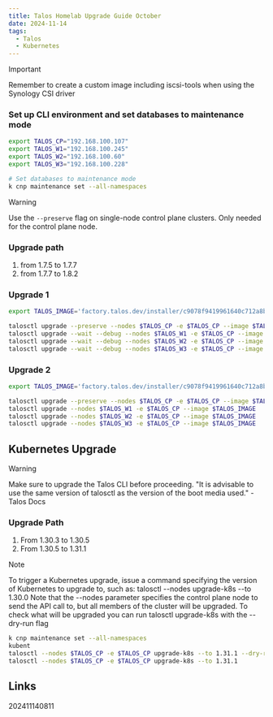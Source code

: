 ```yaml
---
title: Talos Homelab Upgrade Guide October
date: 2024-11-14
tags:
  - Talos
  - Kubernetes
---
```


> [!IMPORTANT]
> Remember to create a custom image including iscsi-tools when using the Synology CSI driver

### Set up CLI environment and set databases to maintenance mode

```bash
export TALOS_CP="192.168.100.107"
export TALOS_W1="192.168.100.245"
export TALOS_W2="192.168.100.60"
export TALOS_W3="192.168.100.228"

# Set databases to maintenance mode
k cnp maintenance set --all-namespaces
```

> [!WARNING]
> Use the `--preserve` flag on single-node control plane clusters.
> Only needed for the control plane node.

### Upgrade path

1. from 1.7.5 to 1.7.7
2. from 1.7.7 to 1.8.2

### Upgrade 1

```bash
export TALOS_IMAGE='factory.talos.dev/installer/c9078f9419961640c712a8bf2bb9174933dfcf1da383fd8ea2b7dc21493f8bac:v1.7.7'

talosctl upgrade --preserve --nodes $TALOS_CP -e $TALOS_CP --image $TALOS_IMAGE
talosctl upgrade --wait --debug --nodes $TALOS_W1 -e $TALOS_CP --image $TALOS_IMAGE
talosctl upgrade --wait --debug --nodes $TALOS_W2 -e $TALOS_CP --image $TALOS_IMAGE
talosctl upgrade --wait --debug --nodes $TALOS_W3 -e $TALOS_CP --image $TALOS_IMAGE
```

### Upgrade 2

```bash
export TALOS_IMAGE='factory.talos.dev/installer/c9078f9419961640c712a8bf2bb9174933dfcf1da383fd8ea2b7dc21493f8bac:v1.8.2'

talosctl upgrade --preserve --nodes $TALOS_CP -e $TALOS_CP --image $TALOS_IMAGE
talosctl upgrade --nodes $TALOS_W1 -e $TALOS_CP --image $TALOS_IMAGE
talosctl upgrade --nodes $TALOS_W2 -e $TALOS_CP --image $TALOS_IMAGE
talosctl upgrade --nodes $TALOS_W3 -e $TALOS_CP --image $TALOS_IMAGE

```

## Kubernetes Upgrade

> [!WARNING]
> Make sure to upgrade the Talos CLI before proceeding.
> "It is advisable to use the same version of talosctl as the version of the boot media used." - Talos Docs

### Upgrade Path

1. From 1.30.3 to 1.30.5
1. From 1.30.5 to 1.31.1

> [!NOTE]
> To trigger a Kubernetes upgrade, issue a command specifying the version of Kubernetes to upgrade to, such as:
> talosctl --nodes <controlplane node> upgrade-k8s --to 1.30.0
> Note that the --nodes parameter specifies the control plane node to send the API call to, but all members of the cluster will be upgraded.
> To check what will be upgraded you can run talosctl upgrade-k8s with the --dry-run flag

```bash
k cnp maintenance set --all-namespaces
kubent
talosctl --nodes $TALOS_CP -e $TALOS_CP upgrade-k8s --to 1.31.1 --dry-run
talosctl --nodes $TALOS_CP -e $TALOS_CP upgrade-k8s --to 1.31.1
```

## Links

202411140811
